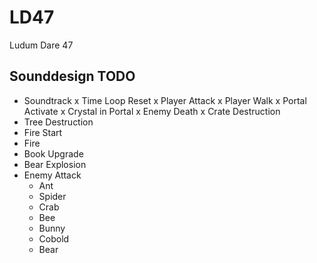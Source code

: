 # LD47
Ludum Dare 47

## Sounddesign TODO

 - Soundtrack
 x Time Loop Reset
 x Player Attack
 x Player Walk
 x Portal Activate
 x Crystal in Portal
 x Enemy Death
 x Crate Destruction
 - Tree Destruction
 - Fire Start
 - Fire
 - Book Upgrade
 - Bear Explosion
 - Enemy Attack
   - Ant
   - Spider
   - Crab
   - Bee
   - Bunny
   - Cobold
   - Bear
